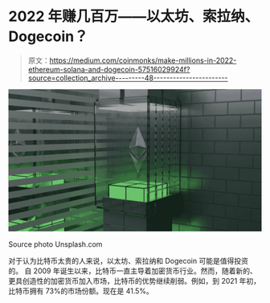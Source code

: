 # 2022 年赚几百万——以太坊、索拉纳、Dogecoin？

> 原文：<https://medium.com/coinmonks/make-millions-in-2022-ethereum-solana-and-dogecoin-57516029924f?source=collection_archive---------48----------------------->

![](img/20d63d5c5a215c399178072b121bd63f.png)

Source photo Unsplash.com

对于认为比特币太贵的人来说，以太坊、索拉纳和 Dogecoin 可能是值得投资的。
自 2009 年诞生以来，比特币一直主导着加密货币行业。然而，随着新的、更具创造性的加密货币加入市场，比特币的优势继续削弱。例如，到 2021 年初，比特币拥有 73%的市场份额。现在是 41.5%。